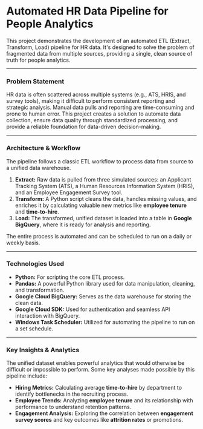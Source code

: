 # Automated HR Data Pipeline for People Analytics

This project demonstrates the development of an automated ETL (Extract, Transform, Load) pipeline for HR data. 
It's designed to solve the problem of fragmented data from multiple sources, providing a single, clean source of truth for people analytics. 

***

### **Problem Statement**

HR data is often scattered across multiple systems (e.g., ATS, HRIS, and survey tools), making it difficult to perform consistent reporting and strategic analysis. 
Manual data pulls and reporting are time-consuming and prone to human error. This project creates a solution to automate data collection, ensure data quality through standardized processing, and provide a reliable foundation for data-driven decision-making.

***

### **Architecture & Workflow**

The pipeline follows a classic ETL workflow to process data from source to a unified data warehouse. 




1.  **Extract:** Raw data is pulled from three simulated sources: an Applicant Tracking System (ATS), a Human Resources Information System (HRIS), and an Employee Engagement Survey tool.
2.  **Transform:** A Python script cleans the data, handles missing values, and enriches it by calculating valuable new metrics like **employee tenure** and **time-to-hire**.
3.  **Load:** The transformed, unified dataset is loaded into a table in **Google BigQuery**, where it is ready for analysis and reporting.

The entire process is automated and can be scheduled to run on a daily or weekly basis.

***

### **Technologies Used**

* **Python:** For scripting the core ETL process.
* **Pandas:** A powerful Python library used for data manipulation, cleaning, and transformation.
* **Google Cloud BigQuery:** Serves as the data warehouse for storing the clean data.
* **Google Cloud SDK:** Used for authentication and seamless API interaction with BigQuery.
* **Windows Task Scheduler:** Utilized for automating the pipeline to run on a set schedule.

***

### **Key Insights & Analytics**

The unified dataset enables powerful analytics that would otherwise be difficult or impossible to perform. Some key analyses made possible by this pipeline include:

* **Hiring Metrics:** Calculating average **time-to-hire** by department to identify bottlenecks in the recruiting process.
* **Employee Trends:** Analyzing **employee tenure** and its relationship with performance to understand retention patterns.
* **Engagement Analysis:** Exploring the correlation between **engagement survey scores** and key outcomes like **attrition rates** or promotions.

